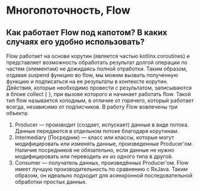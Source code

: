# Многопоточность, Flow
## Как работает Flow под капотом? В каких случаях его удобно использовать?
Flow работает на основе корутин (является частью kotlinx.coroutines) и представляет возможность обработать результат долгой операции по частям (элементам) не дожидаясь полной отработки. Таким образом, отдавая suspend функцию во flow, мы можем вызвать полученную функцию и подписаться на ее результаты в контексте корутин. Действия, которые необходимо провести с результатом, записываются в блоке collect { }, при вызове которого и начинает работать flow. Такой тип flow называется холодным, в отличие от горячего, который работает всегда, независимо от подписчиков.
В работу Flow вовлечены три объекта:
1. Producer — производит (создает, испускает) данные в виде потока. Данные передаются в отдельном потоке благодаря корутинам.
2. Intermediary (Посредник) — класс или классы, которые могут модифицировать или изменять данные, произведенные Producer’ом. Наличие посредников не обязательно, если данные не нужно модифицировать или переводить их из одного типа в другой.
3. Consumer — получатель данных, произведённых Producer’ом.
Flow имеет лучшую производительность по сравнению с RxJava. Таким образом, он идеально подходит для асинхронной последовательной обработки простых данных.
